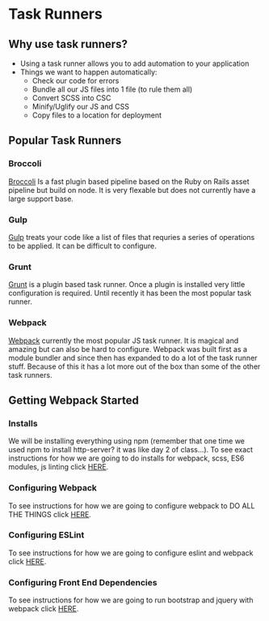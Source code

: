 # Task Runners

## Why use task runners?
* Using a task runner allows you to add automation to your application
* Things we want to happen automatically:
  * Check our code for errors
  * Bundle all our JS files into 1 file (to rule them all)
  * Convert SCSS into CSC
  * Minify/Uglify our JS and CSS
  * Copy files to a location for deployment

## Popular Task Runners
### Broccoli
[Broccoli](https://github.com/broccolijs/broccoli) Is a fast plugin based pipeline based on the Ruby on Rails asset pipeline but build on node.  It is very flexable but does not currently have a large support base.

### Gulp
[Gulp](https://gulpjs.com/) treats your code like a list of files that requries a series of operations to be applied.  It can be difficult to configure.

### Grunt
[Grunt](https://gruntjs.com/) is a plugin based task runner.  Once a plugin is installed very little configuration is required.  Until recently it has been the most popular task runner.

### Webpack
[Webpack](https://webpack.js.org/) currently the most popular JS task runner.  It is magical and amazing but can also be hard to configure.  Webpack was built first as a module bundler and since then has expanded to do a lot of the task runner stuff.  Because of this it has a lot more out of the box than some of the other task runners.

## Getting Webpack Started

### Installs
We will be installing everything using npm (remember that one time we used npm to install http-server?  it was like day 2 of class...).  To see exact instructions for how we are going to do installs for webpack, scss, ES6 modules, js linting click [HERE](./webpack-installs.md).

### Configuring Webpack
To see instructions for how we are going to configure webpack to DO ALL THE THINGS click [HERE](./webpack-configure.md).

### Configuring ESLint

To see instructions for how we are going to configure eslint and webpack click [HERE](./webpack-eslint.md).

### Configuring Front End Dependencies
To see instructions for how we are going to run bootstrap and jquery with webpack click [HERE](./webpack-frontend-dependencies.md).
